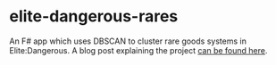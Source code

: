 # elite-dangerous-rares
An F# app which uses DBSCAN to cluster rare goods systems in Elite:Dangerous. A blog post explaining the project [can be found here](http://blog.usermaatre.co.uk/programming/2015/02/13/using-dbscan-for-fun-and-profit-in-elite-dangerous/).
